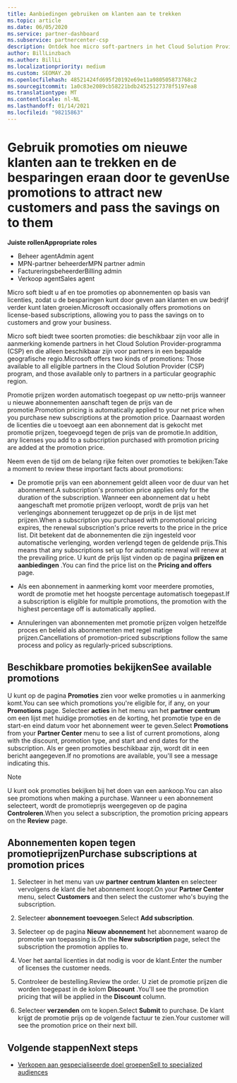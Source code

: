 ```yaml
---
title: Aanbiedingen gebruiken om klanten aan te trekken
ms.topic: article
ms.date: 06/05/2020
ms.service: partner-dashboard
ms.subservice: partnercenter-csp
description: Ontdek hoe micro soft-partners in het Cloud Solution Provider-programma abonnementen kunnen kopen tegen prijs stelling en besparen op hun klanten.
author: BillLinzbach
ms.author: BillLi
ms.localizationpriority: medium
ms.custom: SEOMAY.20
ms.openlocfilehash: 48521424fd695f20192e69e11a980505873768c2
ms.sourcegitcommit: 1a0c83e2089cb58221bdb24525127378f5197ea8
ms.translationtype: MT
ms.contentlocale: nl-NL
ms.lasthandoff: 01/14/2021
ms.locfileid: "98215863"
---
```

# <a name="use-promotions-to-attract-new-customers-and-pass-the-savings-on-to-them"></a><span data-ttu-id="d15c8-103">Gebruik promoties om nieuwe klanten aan te trekken en de besparingen eraan door te geven</span><span class="sxs-lookup"><span data-stu-id="d15c8-103">Use promotions to attract new customers and pass the savings on to them</span></span>



<span data-ttu-id="d15c8-104">**Juiste rollen**</span><span class="sxs-lookup"><span data-stu-id="d15c8-104">**Appropriate roles**</span></span>

- <span data-ttu-id="d15c8-105">Beheer agent</span><span class="sxs-lookup"><span data-stu-id="d15c8-105">Admin agent</span></span>
- <span data-ttu-id="d15c8-106">MPN-partner beheerder</span><span class="sxs-lookup"><span data-stu-id="d15c8-106">MPN partner admin</span></span>
- <span data-ttu-id="d15c8-107">Factureringsbeheerder</span><span class="sxs-lookup"><span data-stu-id="d15c8-107">Billing admin</span></span>
- <span data-ttu-id="d15c8-108">Verkoop agent</span><span class="sxs-lookup"><span data-stu-id="d15c8-108">Sales agent</span></span>


<span data-ttu-id="d15c8-109">Micro soft biedt u af en toe promoties op abonnementen op basis van licenties, zodat u de besparingen kunt door geven aan klanten en uw bedrijf verder kunt laten groeien.</span><span class="sxs-lookup"><span data-stu-id="d15c8-109">Microsoft occasionally offers promotions on license-based subscriptions, allowing you to pass the savings on to customers and grow your business.</span></span> 

<span data-ttu-id="d15c8-110">Micro soft biedt twee soorten promoties: die beschikbaar zijn voor alle in aanmerking komende partners in het Cloud Solution Provider-programma (CSP) en die alleen beschikbaar zijn voor partners in een bepaalde geografische regio.</span><span class="sxs-lookup"><span data-stu-id="d15c8-110">Microsoft offers two kinds of promotions: Those available to all eligible partners in the Cloud Solution Provider (CSP) program, and those available only to partners in a particular geographic region.</span></span>

<span data-ttu-id="d15c8-111">Promotie prijzen worden automatisch toegepast op uw netto-prijs wanneer u nieuwe abonnementen aanschaft tegen de prijs van de promotie.</span><span class="sxs-lookup"><span data-stu-id="d15c8-111">Promotion pricing is automatically applied to your net price when you purchase new subscriptions at the promotion price.</span></span> <span data-ttu-id="d15c8-112">Daarnaast worden de licenties die u toevoegt aan een abonnement dat is gekocht met promotie prijzen, toegevoegd tegen de prijs van de promotie.</span><span class="sxs-lookup"><span data-stu-id="d15c8-112">In addition, any licenses you add to a subscription purchased with promotion pricing are added at the promotion price.</span></span> 

<span data-ttu-id="d15c8-113">Neem even de tijd om de belang rijke feiten over promoties te bekijken:</span><span class="sxs-lookup"><span data-stu-id="d15c8-113">Take a moment to review these important facts about promotions:</span></span>

- <span data-ttu-id="d15c8-114">De promotie prijs van een abonnement geldt alleen voor de duur van het abonnement.</span><span class="sxs-lookup"><span data-stu-id="d15c8-114">A subscription's promotion price applies only for the duration of the subscription.</span></span> <span data-ttu-id="d15c8-115">Wanneer een abonnement dat u hebt aangeschaft met promotie prijzen verloopt, wordt de prijs van het verlengings abonnement teruggezet op de prijs in de lijst met prijzen.</span><span class="sxs-lookup"><span data-stu-id="d15c8-115">When a subscription you purchased with promotional pricing expires, the renewal subscription's price reverts to the price in the price list.</span></span> <span data-ttu-id="d15c8-116">Dit betekent dat de abonnementen die zijn ingesteld voor automatische verlenging, worden verlengd tegen de geldende prijs.</span><span class="sxs-lookup"><span data-stu-id="d15c8-116">This means that any subscriptions set up for automatic renewal will renew at the prevailing price.</span></span> <span data-ttu-id="d15c8-117">U kunt de prijs lijst vinden op de pagina **prijzen en aanbiedingen** .</span><span class="sxs-lookup"><span data-stu-id="d15c8-117">You can find the price list on the **Pricing and offers** page.</span></span>

- <span data-ttu-id="d15c8-118">Als een abonnement in aanmerking komt voor meerdere promoties, wordt de promotie met het hoogste percentage automatisch toegepast.</span><span class="sxs-lookup"><span data-stu-id="d15c8-118">If a subscription is eligible for multiple promotions, the promotion with the highest percentage off is automatically applied.</span></span>

- <span data-ttu-id="d15c8-119">Annuleringen van abonnementen met promotie prijzen volgen hetzelfde proces en beleid als abonnementen met regel matige prijzen.</span><span class="sxs-lookup"><span data-stu-id="d15c8-119">Cancellations of promotion-priced subscriptions follow the same process and policy as regularly-priced subscriptions.</span></span>

## <a name="see-available-promotions"></a><span data-ttu-id="d15c8-120">Beschikbare promoties bekijken</span><span class="sxs-lookup"><span data-stu-id="d15c8-120">See available promotions</span></span>

<span data-ttu-id="d15c8-121">U kunt op de pagina **Promoties** zien voor welke promoties u in aanmerking komt.</span><span class="sxs-lookup"><span data-stu-id="d15c8-121">You can see which promotions you're eligible for, if any, on your **Promotions** page.</span></span> <span data-ttu-id="d15c8-122">Selecteer **acties** in het menu van het **partner centrum** om een lijst met huidige promoties en de korting, het promotie type en de start-en eind datum voor het abonnement weer te geven.</span><span class="sxs-lookup"><span data-stu-id="d15c8-122">Select **Promotions** from your **Partner Center** menu to see a list of current promotions, along with the discount, promotion type, and start and end dates for the subscription.</span></span> <span data-ttu-id="d15c8-123">Als er geen promoties beschikbaar zijn, wordt dit in een bericht aangegeven.</span><span class="sxs-lookup"><span data-stu-id="d15c8-123">If no promotions are available, you'll see a message indicating this.</span></span> 

> [!NOTE]  
> <span data-ttu-id="d15c8-124">U kunt ook promoties bekijken bij het doen van een aankoop.</span><span class="sxs-lookup"><span data-stu-id="d15c8-124">You can also see promotions when making a purchase.</span></span> <span data-ttu-id="d15c8-125">Wanneer u een abonnement selecteert, wordt de promotieprijs weergegeven op de pagina **Controleren**.</span><span class="sxs-lookup"><span data-stu-id="d15c8-125">When you select a subscription, the promotion pricing appears on the **Review** page.</span></span>

## <a name="purchase-subscriptions-at-promotion-prices"></a><span data-ttu-id="d15c8-126">Abonnementen kopen tegen promotieprijzen</span><span class="sxs-lookup"><span data-stu-id="d15c8-126">Purchase subscriptions at promotion prices</span></span>

1. <span data-ttu-id="d15c8-127">Selecteer in het menu van uw **partner centrum** **klanten** en selecteer vervolgens de klant die het abonnement koopt.</span><span class="sxs-lookup"><span data-stu-id="d15c8-127">On your **Partner Center** menu, select **Customers** and then select the customer who's buying the subscription.</span></span> 

2. <span data-ttu-id="d15c8-128">Selecteer **abonnement toevoegen**.</span><span class="sxs-lookup"><span data-stu-id="d15c8-128">Select **Add subscription**.</span></span>

3. <span data-ttu-id="d15c8-129">Selecteer op de pagina **Nieuw abonnement** het abonnement waarop de promotie van toepassing is.</span><span class="sxs-lookup"><span data-stu-id="d15c8-129">On the **New subscription** page, select the subscription the promotion applies to.</span></span>

4. <span data-ttu-id="d15c8-130">Voer het aantal licenties in dat nodig is voor de klant.</span><span class="sxs-lookup"><span data-stu-id="d15c8-130">Enter the number of licenses the customer needs.</span></span> 

5. <span data-ttu-id="d15c8-131">Controleer de bestelling.</span><span class="sxs-lookup"><span data-stu-id="d15c8-131">Review the order.</span></span> <span data-ttu-id="d15c8-132">U ziet de promotie prijzen die worden toegepast in de kolom **Discount** .</span><span class="sxs-lookup"><span data-stu-id="d15c8-132">You'll see the promotion pricing that will be applied in the **Discount** column.</span></span>  

6. <span data-ttu-id="d15c8-133">Selecteer **verzenden** om te kopen.</span><span class="sxs-lookup"><span data-stu-id="d15c8-133">Select **Submit** to purchase.</span></span> <span data-ttu-id="d15c8-134">De klant krijgt de promotie prijs op de volgende factuur te zien.</span><span class="sxs-lookup"><span data-stu-id="d15c8-134">Your customer will see the promotion price on their next bill.</span></span>  


## <a name="next-steps"></a><span data-ttu-id="d15c8-135">Volgende stappen</span><span class="sxs-lookup"><span data-stu-id="d15c8-135">Next steps</span></span>

- [<span data-ttu-id="d15c8-136">Verkopen aan gespecialiseerde doel groepen</span><span class="sxs-lookup"><span data-stu-id="d15c8-136">Sell to specialized audiences</span></span>](sell-to-education-customers.md)